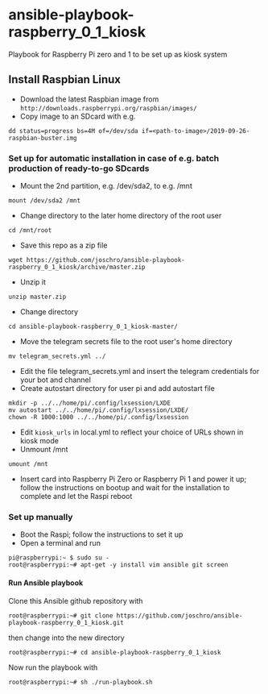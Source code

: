 # ansible-playbook-raspberry_0_1_kiosk
Playbook for Raspberry Pi zero and 1 to be set up as kiosk system

## Install Raspbian Linux
* Download the latest Raspbian image from ```http://downloads.raspberrypi.org/raspbian/images/```
* Copy image to an SDcard with e.g.

```dd status=progress bs=4M of=/dev/sda if=<path-to-image>/2019-09-26-raspbian-buster.img```

### Set up for automatic installation in case of e.g. batch production of ready-to-go SDcards
* Mount the 2nd partition, e.g. /dev/sda2, to e.g. /mnt

```mount /dev/sda2 /mnt```
* Change directory to the later home directory of the root user

```cd /mnt/root```
* Save this repo as a zip file

```wget https://github.com/joschro/ansible-playbook-raspberry_0_1_kiosk/archive/master.zip```
* Unzip it

```unzip master.zip```
* Change directory

```cd ansible-playbook-raspberry_0_1_kiosk-master/```
* Move the telegram secrets file to the root user's home directory

```mv telegram_secrets.yml ../```
* Edit the file telegram_secrets.yml and insert the telegram credentials for your bot and channel
* Create autostart directory for user pi and add autostart file
```
mkdir -p ../../home/pi/.config/lxsession/LXDE
mv autostart ../../home/pi/.config/lxsession/LXDE/
chown -R 1000:1000 ../../home/pi/.config/lxsession
```
* Edit ```kiosk_urls``` in local.yml to reflect your choice of URLs shown in kiosk mode
* Unmount /mnt

```umount /mnt```
* Insert card into Raspberry Pi Zero or Raspberry Pi 1 and power it up; follow the instructions on bootup and wait for the installation to complete and let the Raspi reboot

### Set up manually
* Boot the Raspi; follow the instructions to set it up
* Open a terminal and run
```
pi@raspberrypi:~ $ sudo su -
root@raspberrypi:~# apt-get -y install vim ansible git screen
```

#### Run Ansible playbook
Clone this Ansible github repository with

```root@raspberrypi:~# git clone https://github.com/joschro/ansible-playbook-raspberry_0_1_kiosk.git```

then change into the new directory

```root@raspberrypi:~# cd ansible-playbook-raspberry_0_1_kiosk```

Now run the playbook with

```root@raspberrypi:~# sh ./run-playbook.sh```
